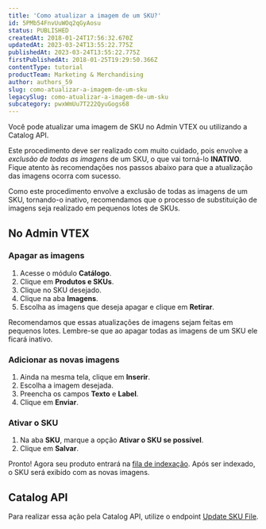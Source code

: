 ```yaml
---
title: 'Como atualizar a imagem de um SKU?'
id: 5PMb54FnvUuWOq2qGyAosu
status: PUBLISHED
createdAt: 2018-01-24T17:56:32.670Z
updatedAt: 2023-03-24T13:55:22.775Z
publishedAt: 2023-03-24T13:55:22.775Z
firstPublishedAt: 2018-01-25T19:29:50.366Z
contentType: tutorial
productTeam: Marketing & Merchandising
author: authors_59
slug: como-atualizar-a-imagem-de-um-sku
legacySlug: como-atualizar-a-imagem-de-um-sku
subcategory: pwxWmUu7T222QyuGogs68
---
```


Você pode atualizar uma imagem de SKU no Admin VTEX ou utilizando a Catalog API.

<div class="alert alert-danger">
Este procedimento deve ser realizado com muito cuidado, pois envolve a <em>exclusão de todas as imagens</em> de um SKU, o que vai torná-lo <strong>INATIVO</strong>. Fique atento às recomendações nos passos abaixo para que a atualização das imagens ocorra com sucesso.
</div>

Como este procedimento envolve a exclusão de todas as imagens de um SKU, tornando-o inativo, recomendamos que o processo de substituição de imagens seja realizado em pequenos lotes de SKUs.

## No Admin VTEX

### Apagar as imagens

1. Acesse o módulo __Catálogo__.
2. Clique em __Produtos e SKUs__.
3. Clique no SKU desejado.
4. Clique na aba __Imagens__.
5. Escolha as imagens que deseja apagar e clique em __Retirar__.

<div class="alert alert-danger">
Recomendamos que essas atualizações de imagens sejam feitas em pequenos lotes. Lembre-se que ao apagar todas as imagens de um SKU ele ficará inativo.
</div>

### Adicionar as novas imagens

1. Ainda na mesma tela, clique em __Inserir__.
2. Escolha a imagem desejada.
3. Preencha os campos __Texto__ e __Label__.
4. Clique em __Enviar__.

### Ativar o SKU

1. Na aba __SKU__, marque a opção __Ativar o SKU se possível__.
2. Clique em __Salvar__.

Pronto! Agora seu produto entrará na [fila de indexação](/pt/tutorial/entendendo-o-funcionamento-da-indexacao). Após ser indexado, o SKU será exibido com as novas imagens.

## Catalog API

Para realizar essa ação pela Catalog API, utilize o endpoint [Update SKU File](https://developers.vtex.com/vtex-developer-docs/reference/catalog-api-sku-file#catalog-api-put-sku-file).
